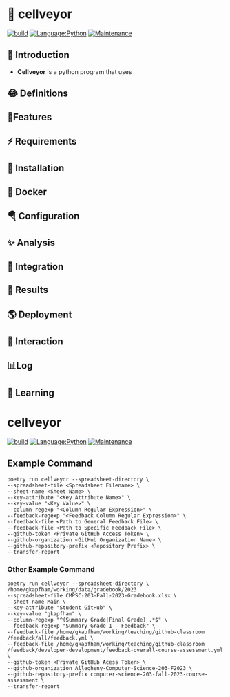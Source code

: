 # 💫 cellveyor

[![build](https://github.com/gkapfham/cellveyor/actions/workflows/build.yml/badge.svg)](https://https://github.com/gkapfham/cellveyor/actions/workflows/build.yml)
[![Language:Python](https://img.shields.io/badge/Language-Python-blue.svg)](https://github.com/gkapfham/cellveyor/search?l=python)
[![Maintenance](https://img.shields.io/badge/Maintained%3F-Yes-blue.svg)](https://github.com/gkapfham/cellveyor/graphs/commit-activity)

## 🎉 Introduction

- **Cellveyor** is a python program that uses

## 😂 Definitions


## 🔋Features


## ⚡️ Requirements


## 🔽 Installation


## 🐋 Docker


## 🪂 Configuration


## ✨ Analysis


## 🚧 Integration


## 🌄 Results


## 🌎 Deployment


## 🤯 Interaction


## 📊Log


## 🤗 Learning




# cellveyor

[![build](https://github.com/gkapfham/cellveyor/actions/workflows/build.yml/badge.svg)](https://https://github.com/gkapfham/cellveyor/actions/workflows/build.yml)
[![Language:Python](https://img.shields.io/badge/Language-Python-blue.svg)](https://github.com/gkapfham/cellveyor/search?l=python)
[![Maintenance](https://img.shields.io/badge/Maintained%3F-Yes-blue.svg)](https://github.com/gkapfham/cellveyor/graphs/commit-activity)

## Example Command

```
poetry run cellveyor --spreadsheet-directory \
--spreadsheet-file <Spreadsheet Filename> \
--sheet-name <Sheet Name> \
--key-attribute "<Key Attribute Name>" \
--key-value "<Key Value>" \
--column-regexp "<Column Regular Expression>" \
--feedback-regexp "<Feedback Column Regular Expression>" \
--feedback-file <Path to General Feedback File> \
--feedback-file <Path to Specific Feedback File> \
--github-token <Private GitHub Access Token> \
--github-organization <GitHub Organization Name> \
--github-repository-prefix <Repository Prefix> \
--transfer-report
```

### Other Example Command

```
poetry run cellveyor --spreadsheet-directory \
/home/gkapfham/working/data/gradebook/2023
--spreadsheet-file CMPSC-203-Fall-2023-Gradebook.xlsx \
--sheet-name Main \
--key-attribute "Student GitHub" \
--key-value "gkapfham" \
--column-regexp "^(Summary Grade|Final Grade) .*$" \
--feedback-regexp "Summary Grade 1 - Feedback" \
--feedback-file /home/gkapfham/working/teaching/github-classroom
/feedback/all/feedback.yml \
--feedback-file /home/gkapfham/working/teaching/github-classroom
/feedback/developer-development/feedback-overall-course-assessment.yml \
--github-token <Private GitHub Acess Token> \
--github-organization Allegheny-Computer-Science-203-F2023 \
--github-repository-prefix computer-science-203-fall-2023-course-assessment \
--transfer-report
```

